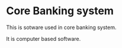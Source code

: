 # Core Banking system


This is sotware used in core banking system.

It is computer based software.

